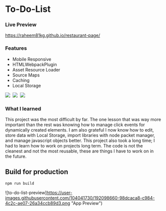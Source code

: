 # To-Do-List
### Live Preview
https://raheem81kg.github.io/restaurant-page/

### Features
- Mobile Responsive
- HTMLWebpackPlugin
- Asset Resource Loader
- Source Maps
- Caching
- Local Storage

<div>
  <img src="https://img.shields.io/badge/-HTML-ff6600?style=for-the-badge&logo=html5&logoColor=ff6600&labelColor=282828">&nbsp;
  <img src="https://img.shields.io/badge/-CSS-264ee4?style=for-the-badge&logo=css3&logoColor=264ee4&labelColor=282828">&nbsp;
  <img src="https://img.shields.io/badge/-JavaScript-f7df1e?style=for-the-badge&logo=javascript&logoColor=f7df1e&labelColor=282828">
</div>

### What I learned
This project was the most difficult by far. The one lesson that was way more important than the rest was knowing how to manage click events for dynamically created elements. I am also grateful I now know how to edit, store data with Local Storage, import libraries with node packet manager, and manage javascript objects better. This project also took a long time; I had to learn how to work on projects long term. The code is not the cleanest and not the most reusable, these are things I have to work on in the future.

## Build for production

```
npm run build
```

![to-do-list-preview]https://user-images.githubusercontent.com/104041730/192098660-98dcaca8-c984-4c2c-ae07-26a34ccb89d3.png "App Preview")

